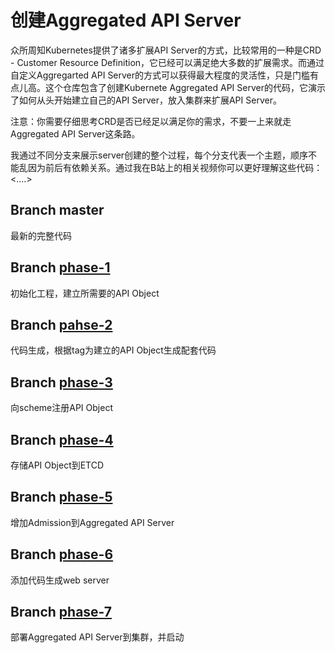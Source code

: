 # 创建Aggregated API Server  

众所周知Kubernetes提供了诸多扩展API Server的方式，比较常用的一种是CRD - Customer Resource Definition，它已经可以满足绝大多数的扩展需求。而通过自定义Aggregarted API Server的方式可以获得最大程度的灵活性，只是门槛有点儿高。这个仓库包含了创建Kubernete Aggregated API Server的代码，它演示了如何从头开始建立自己的API Server，放入集群来扩展API Server。  

注意：你需要仔细思考CRD是否已经足以满足你的需求，不要一上来就走Aggregated API Server这条路。  

我通过不同分支来展示server创建的整个过程，每个分支代表一个主题，顺序不能乱因为前后有依赖关系。通过我在B站上的相关视频你可以更好理解这些代码： <....>

## Branch master  
最新的完整代码  

## Branch [phase-1](https://github.com/JackyZhangFuDan/cicd-apiserver/edit/phase-1/)  
初始化工程，建立所需要的API Object  

## Branch [pahse-2](https://github.com/JackyZhangFuDan/cicd-apiserver/edit/phase-2/)  
代码生成，根据tag为建立的API Object生成配套代码  

## Branch [phase-3](https://github.com/JackyZhangFuDan/cicd-apiserver/edit/phase-3/)  
向scheme注册API Object  

## Branch [phase-4](https://github.com/JackyZhangFuDan/cicd-apiserver/edit/phase-4/)  
存储API Object到ETCD  

## Branch [phase-5](https://github.com/JackyZhangFuDan/cicd-apiserver/edit/phase-5/)  
增加Admission到Aggregated API Server  

## Branch [phase-6](https://github.com/JackyZhangFuDan/cicd-apiserver/edit/phase-6/)  
添加代码生成web server  

## Branch [phase-7](https://github.com/JackyZhangFuDan/cicd-apiserver/edit/phase-7/)  
部署Aggregated API Server到集群，并启动  
